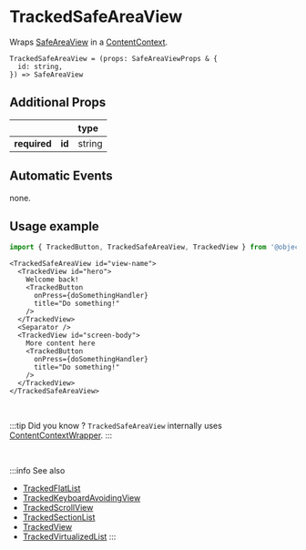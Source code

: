 # TrackedSafeAreaView

Wraps [SafeAreaView](https://reactnative.dev/docs/safeareaview) in a [ContentContext](/taxonomy/reference/location-contexts/ContentContext.md).

```tsx
TrackedSafeAreaView = (props: SafeAreaViewProps & {
  id: string,
}) => SafeAreaView
```

## Additional Props
|               |         | type      | 
|:-------------:|:--------|:----------|
| **required**  | **id**  | string    |

## Automatic Events
none.

## Usage example

```jsx
import { TrackedButton, TrackedSafeAreaView, TrackedView } from '@objectiv/tracker-react-native';
```

```tsx
<TrackedSafeAreaView id="view-name">
  <TrackedView id="hero">
    Welcome back!
    <TrackedButton
      onPress={doSomethingHandler}
      title="Do something!"
    />
  </TrackedView>
  <Separator />
  <TrackedView id="screen-body">
    More content here
    <TrackedButton
      onPress={doSomethingHandler}
      title="Do something!"
    />
  </TrackedView>
</TrackedSafeAreaView>
```

<br />

:::tip Did you know ?
`TrackedSafeAreaView` internally uses [ContentContextWrapper](/tracking/react/api-reference/locationWrappers/ContentContextWrapper.md).
:::

<br />

:::info See also
- [TrackedFlatList](/tracking/react-native/api-reference/trackedComponents/TrackedFlatList.md)
- [TrackedKeyboardAvoidingView](/tracking/react-native/api-reference/trackedComponents/TrackedKeyboardAvoidingView.md)
- [TrackedScrollView](/tracking/react-native/api-reference/trackedComponents/TrackedScrollView.md)
- [TrackedSectionList](/tracking/react-native/api-reference/trackedComponents/TrackedSectionList.md)
- [TrackedView](/tracking/react-native/api-reference/trackedComponents/TrackedView.md)
- [TrackedVirtualizedList](/tracking/react-native/api-reference/trackedComponents/TrackedVirtualizedList.md)
:::
